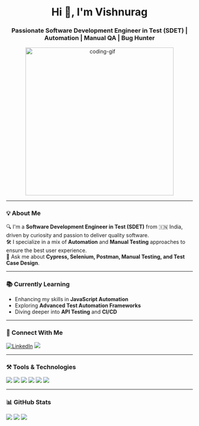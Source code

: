 <h1 align="center">Hi 👋, I'm Vishnurag</h1>
<h3 align="center">Passionate Software Development Engineer in Test (SDET) | Automation | Manual QA | Bug Hunter</h3>

<p align="center">
  <img src="https://media.giphy.com/media/qgQUggAC3Pfv687qPC/giphy.gif" width="400" alt="coding-gif"/>
</p>

---

### 💡 About Me
🔍 I'm a **Software Development Engineer in Test (SDET)** from 🇮🇳 India, driven by curiosity and passion to deliver quality software.  
🛠️ I specialize in a mix of **Automation** and **Manual Testing** approaches to ensure the best user experience.  
💬 Ask me about **Cypress, Selenium, Postman, Manual Testing, and Test Case Design**.

---

### 📚 Currently Learning
- Enhancing my skills in **JavaScript Automation**
- Exploring **Advanced Test Automation Frameworks**
- Diving deeper into **API Testing** and **CI/CD**

---

### 🔗 Connect With Me
<p align="left">
  <a href="https://linkedin.com/in/vishnurag-p" target="_blank"><img src="https://img.shields.io/badge/-LinkedIn-blue?style=flat&logo=linkedin" alt="LinkedIn"/></a>
  <a href="mailto:vishnurag666@gmail.com"><img src="https://img.shields.io/badge/-Gmail-D14836?style=flat&logo=gmail&logoColor=white"/></a>
</p>

---

### ⚒️ Tools & Technologies
<p align="left">
  <img src="https://img.shields.io/badge/Java-007396?style=flat&logo=java&logoColor=white"/>
  <img src="https://img.shields.io/badge/JavaScript-F7DF1E?style=flat&logo=javascript&logoColor=black"/>
  <img src="https://img.shields.io/badge/Selenium-43B02A?style=flat&logo=selenium&logoColor=white"/>
  <img src="https://img.shields.io/badge/Cypress-17202C?style=flat&logo=cypress&logoColor=white"/>
  <img src="https://img.shields.io/badge/Postman-FF6C37?style=flat&logo=postman&logoColor=white"/>
  <img src="https://img.shields.io/badge/Mocha-8D6748?style=flat&logo=mocha&logoColor=white"/>
</p>

---

### 📊 GitHub Stats
<p align="left">
  <img src="https://github-readme-stats.vercel.app/api/top-langs/?username=vishnurag666&layout=compact&theme=tokyonight" />
  <img src="https://github-readme-stats.vercel.app/api?username=vishnurag666&show_icons=true&theme=tokyonight" />
  <img src="https://github-readme-streak-stats.herokuapp.com/?user=vishnurag666&theme=tokyonight" />
</p>
